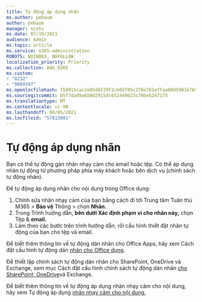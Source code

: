 ```yaml
---
title: Tự động áp dụng nhãn
ms.author: pebaum
author: pebaum
manager: scotv
ms.date: 07/19/2021
audience: Admin
ms.topic: article
ms.service: o365-administration
ROBOTS: NOINDEX, NOFOLLOW
localization_priority: Priority
ms.collection: Adm_O365
ms.custom:
- "8232"
- "9004597"
ms.openlocfilehash: f58915cac2e85d8f29f2cb03f85c278e781effaa80d5981b7b5b68170094fc9d
ms.sourcegitcommit: b5f7da89a650d2915dc652449623c78be6247175
ms.translationtype: MT
ms.contentlocale: vi-VN
ms.lasthandoff: 08/05/2021
ms.locfileid: "57813891"
---
```

# <a name="auto-apply-labeling"></a>Tự động áp dụng nhãn

Bạn có thể tự động gán nhãn nhạy cảm cho email hoặc tệp. Có thể áp dụng nhãn tự động từ phương pháp phía máy khách hoặc bên dịch vụ (chính sách tự động nhãn).

Để tự động áp dụng nhãn cho nội dung trong Office dụng: 

1. Chỉnh sửa nhãn nhạy cảm của bạn bằng cách đi tới Trung tâm Tuân thủ M365 > **Bảo vệ** Thông > chọn **Nhãn.** 
1. Trong Trình hướng dẫn, **bên dưới Xác định phạm vi cho nhãn này,** chọn Tệp & **email.** 
1. Làm theo các bước trên trình hướng dẫn, rồi cấu hình thiết đặt nhãn tự động của bạn cho tệp và email. 

Để biết thêm thông tin về tự động dán nhãn cho Office Apps, hãy xem Cách đặt cấu hình tự động dán [nhãn cho Office dụng](/microsoft-365/compliance/apply-sensitivity-label-automatically#how-to-configure-auto-labeling-for-office-apps).

Để thiết lập chính sách tự động dán nhãn cho SharePoint, OneDrive và Exchange, xem mục Cách đặt cấu hình chính sách tự động dán nhãn [cho SharePoint, OneDrive](https://go.microsoft.com/fwlink/?linkid=2148841)và Exchange.

Để biết thêm thông tin về tự động áp dụng nhãn nhạy cảm cho nội dung, hãy xem Tự động áp dụng [nhãn nhạy cảm cho nội dung.](/microsoft-365/compliance/apply-sensitivity-label-automatically)